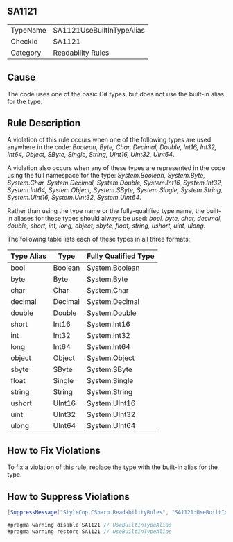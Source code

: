 ﻿## SA1121

<table>
<tr>
  <td>TypeName</td>
  <td>SA1121UseBuiltInTypeAlias</td>
</tr>
<tr>
  <td>CheckId</td>
  <td>SA1121</td>
</tr>
<tr>
  <td>Category</td>
  <td>Readability Rules</td>
</tr>
</table>

## Cause

The code uses one of the basic C# types, but does not use the built-in alias for the type.

## Rule Description

A violation of this rule occurs when one of the following types are used anywhere in the code: *Boolean, Byte, Char, Decimal, Double, Int16, Int32, Int64, Object, SByte, Single, String, UInt16, UInt32, UInt64*.

A violation also occurs when any of these types are represented in the code using the full namespace for the type: *System.Boolean, System.Byte, System.Char, System.Decimal, System.Double, System.Int16, System.Int32, System.Int64, System.Object, System.SByte, System.Single, System.String, System.UInt16, System.UInt32, System.UInt64*.

Rather than using the type name or the fully-qualified type name, the built-in aliases for these types should always be used: *bool, byte, char, decimal, double, short, int, long, object, sbyte, float, string, ushort, uint, ulong*.

The following table lists each of these types in all three formats:

| Type Alias | Type | Fully Qualified Type |
| --- | --- | --- |
| bool | Boolean | System.Boolean |
| byte | Byte | System.Byte |
| char | Char | System.Char |
| decimal | Decimal | System.Decimal |
| double | Double | System.Double |
| short | Int16 | System.Int16 |
| int | Int32 | System.Int32 |
| long | Int64 | System.Int64 |
| object | Object | System.Object |
| sbyte | SByte | System.SByte |
| float | Single | System.Single |
| string | String | System.String |
| ushort | UInt16 | System.UInt16 |
| uint | UInt32 | System.UInt32 |
| ulong | UInt64 | System.UInt64 |

## How to Fix Violations

To fix a violation of this rule, replace the type with the built-in alias for the type.

## How to Suppress Violations

```csharp
[SuppressMessage("StyleCop.CSharp.ReadabilityRules", "SA1121:UseBuiltInTypeAlias", Justification = "Reviewed.")]
```

```csharp
#pragma warning disable SA1121 // UseBuiltInTypeAlias
#pragma warning restore SA1121 // UseBuiltInTypeAlias
```
